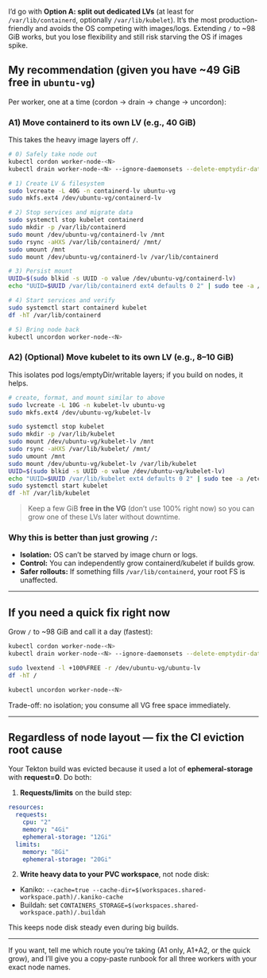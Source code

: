 I’d go with **Option A: split out dedicated LVs** (at least for `/var/lib/containerd`, optionally `/var/lib/kubelet`). It’s the most production-friendly and avoids the OS competing with images/logs. Extending `/` to ~98 GiB works, but you lose flexibility and still risk starving the OS if images spike.

## My recommendation (given you have ~49 GiB free in `ubuntu-vg`)

Per worker, one at a time (cordon → drain → change → uncordon):

### A1) Move **containerd** to its own LV (e.g., 40 GiB)

This takes the heavy image layers off `/`.

```bash
# 0) Safely take node out
kubectl cordon worker-node-<N>
kubectl drain worker-node-<N> --ignore-daemonsets --delete-emptydir-data

# 1) Create LV & filesystem
sudo lvcreate -L 40G -n containerd-lv ubuntu-vg
sudo mkfs.ext4 /dev/ubuntu-vg/containerd-lv

# 2) Stop services and migrate data
sudo systemctl stop kubelet containerd
sudo mkdir -p /var/lib/containerd
sudo mount /dev/ubuntu-vg/containerd-lv /mnt
sudo rsync -aHXS /var/lib/containerd/ /mnt/
sudo umount /mnt
sudo mount /dev/ubuntu-vg/containerd-lv /var/lib/containerd

# 3) Persist mount
UUID=$(sudo blkid -s UUID -o value /dev/ubuntu-vg/containerd-lv)
echo "UUID=$UUID /var/lib/containerd ext4 defaults 0 2" | sudo tee -a /etc/fstab

# 4) Start services and verify
sudo systemctl start containerd kubelet
df -hT /var/lib/containerd

# 5) Bring node back
kubectl uncordon worker-node-<N>
```

### A2) (Optional) Move **kubelet** to its own LV (e.g., 8–10 GiB)

This isolates pod logs/emptyDir/writable layers; if you build on nodes, it helps.

```bash
# create, format, and mount similar to above
sudo lvcreate -L 10G -n kubelet-lv ubuntu-vg
sudo mkfs.ext4 /dev/ubuntu-vg/kubelet-lv

sudo systemctl stop kubelet
sudo mkdir -p /var/lib/kubelet
sudo mount /dev/ubuntu-vg/kubelet-lv /mnt
sudo rsync -aHXS /var/lib/kubelet/ /mnt/
sudo umount /mnt
sudo mount /dev/ubuntu-vg/kubelet-lv /var/lib/kubelet
UUID=$(sudo blkid -s UUID -o value /dev/ubuntu-vg/kubelet-lv)
echo "UUID=$UUID /var/lib/kubelet ext4 defaults 0 2" | sudo tee -a /etc/fstab
sudo systemctl start kubelet
df -hT /var/lib/kubelet
```

> Keep a few GiB **free in the VG** (don’t use 100% right now) so you can grow one of these LVs later without downtime.

### Why this is better than just growing `/`:

* **Isolation:** OS can’t be starved by image churn or logs.
* **Control:** You can independently grow containerd/kubelet if builds grow.
* **Safer rollouts:** If something fills `/var/lib/containerd`, your root FS is unaffected.

---

## If you need a quick fix right now

Grow `/` to ~98 GiB and call it a day (fastest):

```bash
kubectl cordon worker-node-<N>
kubectl drain worker-node-<N> --ignore-daemonsets --delete-emptydir-data

sudo lvextend -l +100%FREE -r /dev/ubuntu-vg/ubuntu-lv
df -hT /

kubectl uncordon worker-node-<N>
```

Trade-off: no isolation; you consume all VG free space immediately.

---

## Regardless of node layout — fix the CI eviction root cause

Your Tekton build was evicted because it used a lot of **ephemeral-storage** with **request=0**. Do both:

1. **Requests/limits** on the build step:

```yaml
resources:
  requests:
    cpu: "2"
    memory: "4Gi"
    ephemeral-storage: "12Gi"
  limits:
    memory: "8Gi"
    ephemeral-storage: "20Gi"
```

2. **Write heavy data to your PVC workspace**, not node disk:

* Kaniko: `--cache=true --cache-dir=$(workspaces.shared-workspace.path)/.kaniko-cache`
* Buildah: set `CONTAINERS_STORAGE=$(workspaces.shared-workspace.path)/.buildah`

This keeps node disk steady even during big builds.

---

If you want, tell me which route you’re taking (A1 only, A1+A2, or the quick grow), and I’ll give you a copy-paste runbook for all three workers with your exact node names.
